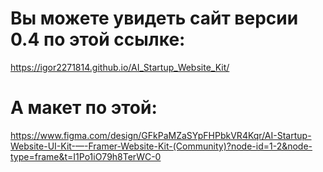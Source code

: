 # **Вы можете увидеть сайт версии 0.4 по этой ссылке:**  
https://igor2271814.github.io/AI_Startup_Website_Kit/  
# **А макет по этой:**
https://www.figma.com/design/GFkPaMZaSYpFHPbkVR4Kqr/AI-Startup-Website-UI-Kit-—-Framer-Website-Kit-(Community)?node-id=1-2&node-type=frame&t=I1Po1iO79h8TerWC-0
